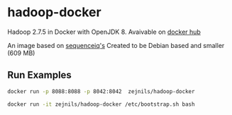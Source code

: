 # hadoop-docker
Hadoop 2.7.5 in Docker with OpenJDK 8. Avaivable on [docker hub](https://hub.docker.com/r/zejnils/hadoop-docker)

An image based on [sequenceiq's](https://hub.docker.com/r/sequenceiq/hadoop-docker/) Created to be Debian based and smaller (609 MB)

## Run Examples
```bash
docker run -p 8088:8088 -p 8042:8042  zejnils/hadoop-docker
```

```bash
docker run -it zejnils/hadoop-docker /etc/bootstrap.sh bash
```

